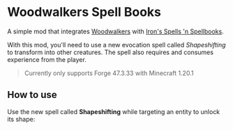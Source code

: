 # Woodwalkers Spell Books

A simple mod that integrates [Woodwalkers](https://www.curseforge.com/minecraft/mc-mods/woodwalkers) with
[Iron's Spells 'n Spellbooks](https://www.curseforge.com/minecraft/mc-mods/irons-spells-n-spellbooks).

With this mod, you'll need to use a new evocation spell called *Shapeshifting* to transform
into other creatures. The spell also requires and consumes experience from the player.

> Currently only supports Forge 47.3.33 with Minecraft 1.20.1

## How to use

Use the new spell called **Shapeshifting** while targeting an entity to unlock its shape: